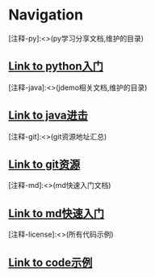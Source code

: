 # Navigation

[注释-py]:<>(py学习分享文档,维护的目录)
## [Link to python入门](./doc/py/index.md)

[注释-java]:<>(jdemo相关文档,维护的目录)
## [Link to java进击](./doc/java/demo.md)

[注释-git]:<>(git资源地址汇总)
## [Link to git资源](./doc/git_guide.md)

[注释-md]:<>(md快速入门文档)
## [Link to md快速入门](./doc/md_quickstart.md)

[注释-license]:<>(所有代码示例)
## [Link to code示例](./doc/code_guide.md)